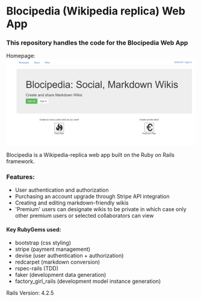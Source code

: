 # Blocipedia (Wikipedia replica) Web App

### This repository handles the code for the Blocipedia Web App

Homepage:
![Blocipedia Homepage](./app/assets/images/blocipedia.PNG)

Blocipedia is a Wikipedia-replica web app built on the Ruby on Rails framework. 

### Features:
* User authentication and authorization
* Purchasing an account upgrade through Stripe API integration
* Creating and editing markdown-friendly wikis
* 'Premium' users can designate wikis to be private in which case only other premium users or selected collaborators can view

#### Key RubyGems used:
* bootstrap (css styling)
* stripe (payment management)
* devise (user authentication + authorization)
* redcarpet (markdown conversion)
* rspec-rails (TDD)
* faker (development data generation)
* factory_girl_rails (development model instance generation)

Rails Version: 4.2.5